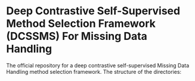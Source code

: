 # Deep Contrastive Self-Supervised Method Selection Framework (DCSSMS) For Missing Data Handling
The official repository for a deep contrastive self-supervised Missing Data Handling method selection framework. 
The structure of the directories:



